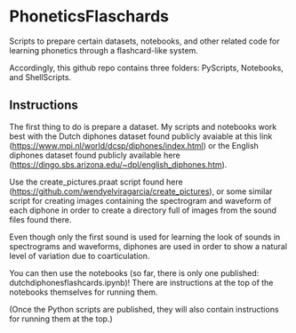 # PhoneticsFlaschards  
Scripts to prepare certain datasets, notebooks, and other related code for learning phonetics through a flashcard-like system.  

Accordingly, this github repo contains three folders: PyScripts, Notebooks, and ShellScripts.  
  
## Instructions
The first thing to do is prepare a dataset. My scripts and notebooks work best with the Dutch diphones dataset found publicly avaiable at this link (https://www.mpi.nl/world/dcsp/diphones/index.html) or the English diphones dataset found publicly available here (https://dingo.sbs.arizona.edu/~dpl/english_diphones.htm).  

Use the create_pictures.praat script found here (https://github.com/wendyelviragarcia/create_pictures), or some similar script for creating images containing the spectrogram and waveform of each diphone in order to create a directory full of images from the sound files found there.  

Even though only the first sound is used for learning the look of sounds in spectrograms and waveforms, diphones are used in order to show a natural level of variation due to coarticulation.  

You can then use the notebooks (so far, there is only one published: dutchdiphonesflashcards.ipynb)! There are instructions at the top of the notebooks themselves for running them.  

(Once the Python scripts are published, they will also contain instructions for running them at the top.)  
